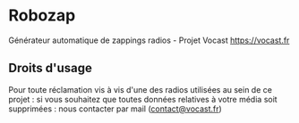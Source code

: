 # Robozap

Générateur automatique de zappings radios - Projet Vocast https://vocast.fr

## Droits d'usage

Pour toute réclamation vis à vis d'une des radios utilisées au sein de ce projet : si vous souhaitez que toutes données relatives à votre média soit supprimées : nous contacter par mail (contact@vocast.fr)
